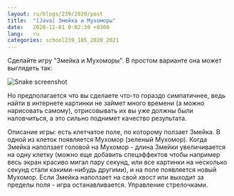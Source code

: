 ```yaml
---
layout: ru/blogs/239/2020/post
title:  "[Java] Змейка и Мухоморы"
date:   2020-12-01 0:02:39 +0300
lang:   ru
categories: school239_105_2020_2021
---
```


Сделайте игру "Змейка и Мухоморы". В простом варианте она может выглядеть так:

![Snake screenshot](/static/snake/screen.png)

Но предполагается что вы сделаете что-то гораздо симпатичнее, 
ведь найти в интернете картинки не займет много времени (а можно нарисовать самому), 
отрисовывать их вы уже должны были наловчиться, а это сильно поднимет качество результата.

Описание игры: есть клетчатое поле, по которому ползает Змейка. В одной из клеток появляется Мухомор (зеленый Мухомор). Когда Змейка наползает головой на Мухомор - длина Змейки увеличивается на одну клетку (можно еще добавить спецэффектов чтобы например весь экран красиво мигал пару секунд, или все картинки на несколько секунд стали какими-нибудь другими), и на поле появляется новый Мухомор. Если Змейка наползает на свой хвост или выходит за пределы поля - игра останавливается. Управление стрелочками.
